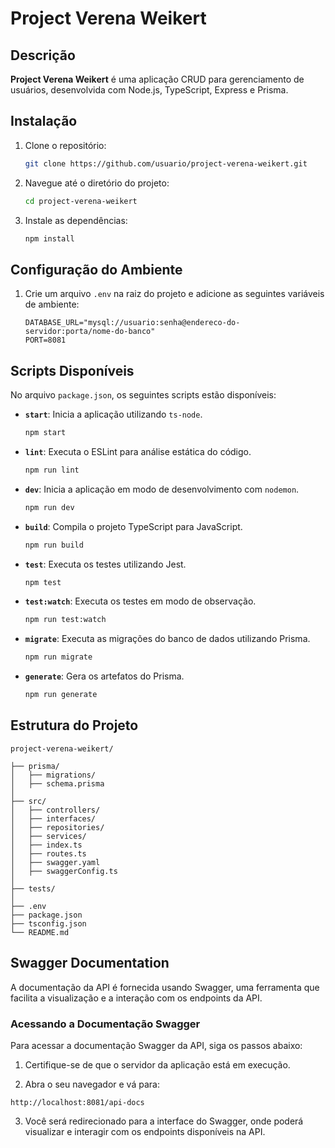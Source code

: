 # Project Verena Weikert

## Descrição

**Project Verena Weikert** é uma aplicação CRUD para gerenciamento de usuários, desenvolvida com Node.js, TypeScript, Express e Prisma.

## Instalação

1. Clone o repositório:
   ```sh
   git clone https://github.com/usuario/project-verena-weikert.git
   ```
2. Navegue até o diretório do projeto:
   ```sh
   cd project-verena-weikert
   ```
3. Instale as dependências:
   ```sh
   npm install
   ```

## Configuração do Ambiente

1. Crie um arquivo `.env` na raiz do projeto e adicione as seguintes variáveis de ambiente:
   ```env
   DATABASE_URL="mysql://usuario:senha@endereco-do-servidor:porta/nome-do-banco"
   PORT=8081
   ```

## Scripts Disponíveis

No arquivo `package.json`, os seguintes scripts estão disponíveis:

- **`start`**: Inicia a aplicação utilizando `ts-node`.
  ```sh
  npm start
  ```
- **`lint`**: Executa o ESLint para análise estática do código.
  ```sh
  npm run lint
  ```
- **`dev`**: Inicia a aplicação em modo de desenvolvimento com `nodemon`.
  ```sh
  npm run dev
  ```
- **`build`**: Compila o projeto TypeScript para JavaScript.
  ```sh
  npm run build
  ```
- **`test`**: Executa os testes utilizando Jest.
  ```sh
  npm test
  ```
- **`test:watch`**: Executa os testes em modo de observação.
  ```sh
  npm run test:watch
  ```
- **`migrate`**: Executa as migrações do banco de dados utilizando Prisma.
  ```sh
  npm run migrate
  ```
- **`generate`**: Gera os artefatos do Prisma.
  ```sh
  npm run generate
  ```

## Estrutura do Projeto

```plaintext
project-verena-weikert/

├── prisma/
│   ├── migrations/
│   ├── schema.prisma
│
├── src/
│   ├── controllers/
│   ├── interfaces/
│   ├── repositories/
│   ├── services/
│   ├── index.ts
│   ├── routes.ts
│   ├── swagger.yaml
│   ├── swaggerConfig.ts
│
├── tests/
│
├── .env
├── package.json
├── tsconfig.json
└── README.md
```

## Swagger Documentation

A documentação da API é fornecida usando Swagger, uma ferramenta que facilita a visualização e a interação com os endpoints da API.

### Acessando a Documentação Swagger

Para acessar a documentação Swagger da API, siga os passos abaixo:

1. Certifique-se de que o servidor da aplicação está em execução.

2. Abra o seu navegador e vá para:

```
http://localhost:8081/api-docs

```

3. Você será redirecionado para a interface do Swagger, onde poderá visualizar e interagir com os endpoints disponíveis na API.
